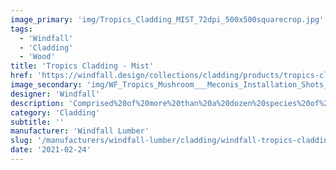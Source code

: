 ```yaml
---
image_primary: 'img/Tropics_Cladding_MIST_72dpi_500x500squarecrop.jpg'
tags:
  - 'Windfall'
  - 'Cladding'
  - 'Wood'
title: 'Tropics Cladding - Mist'
href: 'https://windfall.design/collections/cladding/products/tropics-cladding?variant=18178287239265'
image_secondary: 'img/WF_Tropics_Mushroom___Meconis_Installation_Shots_120718___72dpi_6.jpg'
designer: 'Windfall'
description: 'Comprised%20of%20more%20than%20a%20dozen%20species%20of%20wood%20from%20Africa%2C%20Asia%20and%20South%20America%2C%20the%20colors%20and%20grain%20patterns%20are%20rich%20and%20varied.%20%A0The%20cladding%20face%20is%20made%20from%20shipping%20pallets%2C%20diverted%20from%20landfills%2C%20and%20offers%20a%203rd%20life%20to%20this%20post-industrial%20waste.%20The%20cladding%20is%20Certified%20FSC-Recycled%20and%20the%20edges%20are%20tongue%20and%20groove%20for%20blind%20fastening.%20Ready%20to%20install%2C%20Tropics%20Cladding%20is%20available%20in%20Clear%2C%20Mist%2C%20Mushroom%2C%20Night%20and%20Toffee.%0A%0ADimensions%3A%209/16%22%20thick%20x%203-1/2%22%20wide%20face%20x%2018%22-96%22%20random%20lengths.%A0%0A%0ATropics%20Cladding%20samples%20are%2010%22%20x%2010%22%20to%20illustrate%20the%20majority%20of%20possible%20color%20variations.'
category: 'Cladding'
subtitle: ''
manufacturer: 'Windfall Lumber'
slug: '/manufacturers/windfall-lumber/cladding/windfall-tropics-cladding-mist'
date: '2021-02-24'
---
```

